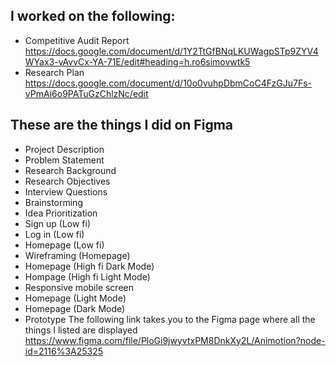 ## I worked on the following:
- Competitive Audit Report https://docs.google.com/document/d/1Y2TtGfBNqLKUWagpSTp9ZYV4WYax3-vAvvCx-YA-71E/edit#heading=h.ro6simovwtk5
- Research Plan https://docs.google.com/document/d/10o0vuhpDbmCoC4FzGJu7Fs-vPmAi6o9PATuGzChlzNc/edit
## These are the things I did on Figma
- Project Description
- Problem Statement
- Research Background
- Research Objectives
- Interview Questions
- Brainstorming
- Idea Prioritization
- Sign up (Low fi)
- Log in (Low fi)
- Homepage (Low fi)
- Wireframing (Homepage)
- Homepage (High fi Dark Mode)
- Hompage (High fi Light Mode)
- Responsive mobile screen
- Homepage (Light Mode)
- Homepage (Dark Mode)
- Prototype 
The following link takes you to the Figma page where all the things I listed are displayed
https://www.figma.com/file/PloGi9jwyvtxPM8DnkXy2L/Animotion?node-id=2116%3A25325
